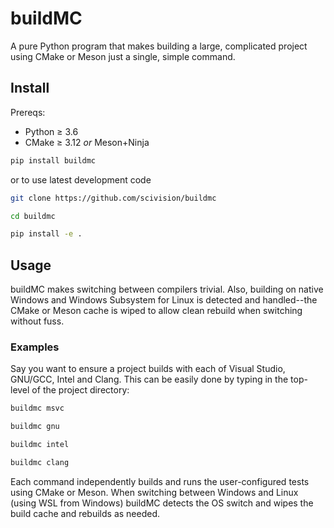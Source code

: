 # buildMC

A pure Python program that makes building a large, complicated project using CMake or Meson just a single, simple command.

## Install

Prereqs:

* Python &ge; 3.6
* CMake &ge; 3.12 _or_ Meson+Ninja

```sh
pip install buildmc
```

or to use latest development code
```sh
git clone https://github.com/scivision/buildmc

cd buildmc

pip install -e .
```

## Usage

buildMC makes switching between compilers trivial.
Also, building on native Windows and Windows Subsystem for Linux is detected and handled--the CMake or Meson cache is wiped to allow clean rebuild when switching without fuss.


### Examples

Say you want to ensure a project builds with each of Visual Studio, GNU/GCC, Intel and Clang.
This can be easily done by typing in the top-level of the project directory:

```sh
buildmc msvc

buildmc gnu

buildmc intel

buildmc clang
```

Each command independently builds and runs the user-configured tests using CMake or Meson.
When switching between Windows and Linux (using WSL from Windows) buildMC detects the OS switch and wipes the build cache and rebuilds as needed.

